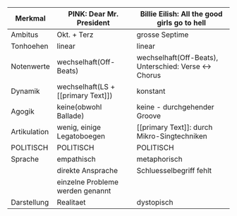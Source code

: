 
| Merkmal      | PINK: Dear Mr. President           | Billie Eilish: All the good girls go to hell          |
| ------------ | ---------------------------------- | ----------------------------------------------------- |
| Ambitus      | Okt. + Terz                        | grosse Septime                                        |
| Tonhoehen    | linear                             | linear                                                |
| Notenwerte   | wechselhaft(Off-Beats)             | wechselhaft(Off-Beats), Unterschied: Verse <-> Chorus |
| Dynamik      | wechselhaft(LS + [[primary Text]]) | konstant                                              |
| Agogik       | keine(obwohl Ballade)              | keine - durchgehender Groove                          |
| Artikulation | wenig, einige Legatoboegen         | [[primary Text]]: durch Mikro-Singtechniken           |
| POLITISCH    | POLITISCH                          | POLITISCH                                             |
| Sprache      | empathisch                         | metaphorisch                                          |
|              | direkte Ansprache                  | Schluesselbegriff fehlt                               |
|              | einzelne Probleme werden genannt   |                                                       |
| Darstellung  | Realitaet                          | dystopisch                                            |
